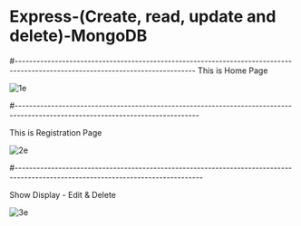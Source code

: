 # Express-(Create, read, update and delete)-MongoDB
#-------------------------------------------------------------------------------------------------------------------------------
This is Home Page

![1e](https://user-images.githubusercontent.com/54984550/67179053-dacec880-f3f6-11e9-8457-c946fb507a5a.PNG)

#--------------------------------------------------------------------------------------------------------------------------------

This is Registration Page

![2e](https://user-images.githubusercontent.com/54984550/67179066-e621f400-f3f6-11e9-98f2-a8aa71d7f0cb.PNG)

#---------------------------------------------------------------------------------------------------------------------------------

Show Display - Edit & Delete

![3e](https://user-images.githubusercontent.com/54984550/67179081-f20db600-f3f6-11e9-98cb-2d2a03b5b3ab.PNG)
